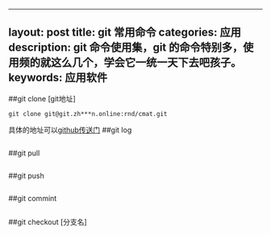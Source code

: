 
---
layout: post
title: git 常用命令
categories: 应用
description: git 命令使用集，git 的命令特别多，使用频的就这么几个，学会它一统一天下去吧孩子。
keywords: 应用软件
---
<!-- MarkdownTOC -->

<!-- /MarkdownTOC-->

##git clone [git地址]
```
git clone git@git.zh***n.online:rnd/cmat.git
```
具体的地址可以[github传送门](http://github.com/)
##git log
```

```
##git pull
```

```
##git push
```

```
##git commint
```

```
##git checkout [分支名]
```

```